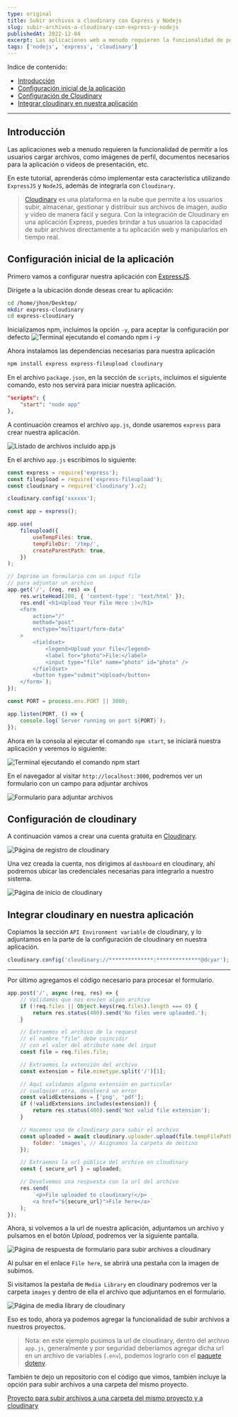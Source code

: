 ```yaml
---
type: original
title: Subir archivos a cloudinary con Express y Nodejs
slug: subir-archivos-a-cloudinary-con-express-y-nodejs
publishedAt: 2022-12-04
excerpt: Las aplicaciones web a menudo requieren la funcionalidad de permitir a los usuarios cargar archivos, como imágenes de perfil, documentos necesarios para la aplicación o videos de presentación, etc.
tags: ['nodejs', 'express', 'cloudinary']
---
```

Indice de contenido:
- [Introducción](#introducción "Introducción")
- [Configuración inicial de la aplicación](#configuración-inicial-de-la-aplicación "Configuración inicial de la aplicación")
- [Configuración de Cloudinary](#configuración-de-cloudinary "Configuración de Cloudinary")
- [Integrar cloudinary en nuestra aplicación](#integrar-cloudinary-en-nuestra-aplicación "Integrar cloudinary en nuestra aplicación")

--- 

## Introducción

Las aplicaciones web a menudo requieren la funcionalidad de permitir a los usuarios cargar archivos, como imágenes de perfil, documentos necesarios para la aplicación o videos de presentación, etc.

En este tutorial, aprenderás cómo implementar esta característica utilizando `ExpressJS` y `NodeJS`, además de integrarla con `Cloudinary`.

> <a href="https://cloudinary.com/" target="_blank" title="Cloudinary" rel="nofollow noopener">Cloudinary</a> es una plataforma en la nube que permite a los usuarios subir, almacenar, gestionar y distribuir sus archivos de imagen, audio y video de manera fácil y segura. Con la integración de Cloudinary en una aplicación Express, puedes brindar a tus usuarios la capacidad de subir archivos directamente a tu aplicación web y manipularlos en tiempo real.

## Configuración inicial de la aplicación

Primero vamos a configurar nuestra aplicación con <a href="https://expressjs.com/" target="_blank" title="Express js" rel="nofollow noopener">ExpressJS</a>.

Dirígete a la ubicación donde deseas crear tu aplicación:

```zsh title="Terminal"
cd /home/jhon/Desktop/
mkdir express-cloudinary
cd express-cloudinary
```

Inicializamos npm, incluimos la opción `-y`, para aceptar la configuración por defecto
![Terminal ejecutando el comando npm i -y](/images/express-cloudinary/npm-init.webp "Terminal ejecutando el comando npm i -y")

Ahora instalamos las dependencias necesarias para nuestra aplicación

```bash title="Terminal"
npm install express express-fileupload cloudinary
```

En el archivo `package.json`, en la sección de `scripts`, incluimos el siguiente comando, esto nos servirá para iniciar nuestra aplicación.

```json title="package.json" ins={2}
"scripts": {
    "start": "node app"
},
```

A continuación creamos el archivo `app.js`, donde usaremos `express` para crear nuestra aplicación.

![Listado de archivos incluido app.js](/images/express-cloudinary/app-js.webp "Listado de archivos incluido app.js")

En el archivo `app.js` escribimos lo siguiente:

```js title="app.js"
const express = require('express');
const fileupload = require('express-fileupload');
const cloudinary = require('cloudinary').v2;

cloudinary.config('xxxxxx');

const app = express();

app.use(
    fileupload({
        useTempFiles: true,
        tempFileDir: '/tmp/',
        createParentPath: true,
    })
);

// Imprime un formulario con un input file
// para adjuntar un archivo
app.get('/', (req, res) => {
    res.writeHead(200, { 'content-type': 'text/html' });
    res.end(`<h1>Upload Your File Here :)</h1>
    <form
        action="/"
        method="post"
        enctype="multipart/form-data"
    >
        <fieldset>
            <legend>Upload your file</legend>
            <label for="photo">File:</label>
            <input type="file" name="photo" id="photo" />
        </fieldset>
        <button type="submit">Upload</button>
    </form>`);
});

const PORT = process.env.PORT || 3000;

app.listen(PORT, () => {
    console.log(`Server running on port ${PORT}`);
});
```

Ahora en la consola al ejecutar el comando `npm start`, se iniciará nuestra aplicación y veremos lo siguiente:

![Terminal ejecutando el comando npm start](/images/express-cloudinary/npm-start.webp "Terminal ejecutando el comando npm start")

En el navegador al visitar `http://localhost:3000`, podremos ver un formulario con un campo para adjuntar archivos

![Formulario para adjuntar archivos](/images/express-cloudinary/localhost.webp "Formulario para adjuntar archivos")

## Configuración de cloudinary

A continuación vamos a crear una cuenta gratuita en <a href="https://cloudinary.com/" target="_blank" title="Cloudinary" rel="nofollow noopener">Cloudinary</a>.

![Página de registro de cloudinary](/images/express-cloudinary/cloudinary-register.webp "Página de registro de cloudinary")

Una vez creada la cuenta, nos dirigimos al `dashboard` en cloudinary, ahí podremos ubicar las credenciales necesarias para integrarlo a nuestro sistema.

![Página de inicio de cloudinary](/images/express-cloudinary/cloudinary-dashboard.webp "Página de inicio de cloudinary")

## Integrar cloudinary en nuestra aplicación

Copiamos la sección `API Environment variable` de cloudinary, y lo adjuntamos en la parte de la configuración de cloudinary en nuestra aplicación.

```js
cloudinary.config('cloudinary://**************:**************@dcyar');
```
---

Por último agregamos el código necesario para procesar el formulario.

```js
app.post('/', async (req, res) => {
    // Validamos que nos envíen algún archivo
    if (!req.files || Object.keys(req.files).length === 0) {
        return res.status(400).send('No files were uploaded.');
    }

    // Extraemos el archivo de la request
    // el nombre "file" debe coincidir
    // con el valor del atributo name del input
    const file = req.files.file;

    // Extraemos la extensión del archivo
    const extension = file.mimetype.split('/')[1];

    // Aquí validamos alguna extensión en particular
    // cualquier otra, devolverá un error
    const validExtensions = ['png', 'pdf'];
    if (!validExtensions.includes(extension)) {
        return res.status(400).send('Not valid file extension');
    }

    // Hacemos uso de cloudinary para subir el archivo
    const uploaded = await cloudinary.uploader.upload(file.tempFilePath, {
        folder: 'images', // Asignamos la carpeta de destino
    });

    // Extraemos la url pública del archivo en cloudinary
    const { secure_url } = uploaded;

    // Devolvemos una respuesta con la url del archivo
    res.send(
        `<p>File uploaded to cloudinary!</p>
        <a href="${secure_url}">File here</a>`
    );
});
```

Ahora, si volvemos a la url de nuestra aplicación, adjuntamos un archivo y pulsamos en el botón _Upload_, podremos ver la siguiente pantalla.

![Página de respuesta de formulario para subir archivos a cloudinary](/images/express-cloudinary/form-response.webp "Página de respuesta de formulario para subir archivos a cloudinary")

Al pulsar en el enlace `File here`, se abrirá una pestaña con la imagen de subimos.

Si visitamos la pestaña de `Media Library` en cloudinary podremos ver la carpeta `images` y dentro de ella el archivo que adjuntamos en el formulario.

![Página de media library de cloudinary](/images/express-cloudinary/cloudinary-ml.webp "Página de media library de cloudinary")

Eso es todo, ahora ya podemos agregar la funcionalidad de subir archivos a nuestros proyectos.

> Nota: en este ejemplo pusimos la url de cloudinary, dentro del archivo `app.js`, generalmente y por seguridad deberíamos agregar dicha url en un archivo de variables (`.env`), podemos lograrlo con el <a href="https://www.npmjs.com/package/dotenv" target="_blank" title="Paquete dotenv npm" rel="nofollow noopener">paquete dotenv</a>.

También te dejo un repositorio con el código que vimos, también incluye la opción para subir archivos a una carpeta del mismo proyecto.

<a href="https://github.com/dcyar-learning/node-file-upload" target="_blank" title="Repositorio del proyecto" rel="nofollow noopener">Proyecto para subir archivos a una carpeta del mismo proyecto y a cloudinary</a>
